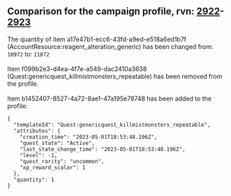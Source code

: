 ## Comparison for the campaign profile, rvn: [2922](https://github.com/PRO100KatYT/FortniteProfileRevisions/tree/main/profiles/campaign/2922%20campaign.json)-[2923](https://github.com/PRO100KatYT/FortniteProfileRevisions/tree/main/profiles/campaign/2923%20campaign.json)

The quantity of item a17e47b1-ecc6-43fd-a9ed-e518a6ed1b7f (AccountResource:reagent_alteration_generic) has been changed from: `10972` to: `11072`
<br><br>
Item f099b2e3-d4ea-4f7e-a549-dac2410a3638 (Quest:genericquest_killmistmonsters_repeatable) has been removed from the profile.
<br><br>
Item b1452407-8527-4a72-8ae1-47a195e78748 has been added to the profile:

```
{
  "templateId": "Quest:genericquest_killmistmonsters_repeatable",
  "attributes": {
    "creation_time": "2023-05-01T18:53:48.196Z",
    "quest_state": "Active",
    "last_state_change_time": "2023-05-01T18:53:48.196Z",
    "level": -1,
    "quest_rarity": "uncommon",
    "xp_reward_scalar": 1
  },
  "quantity": 1
}
```

<br><br>
